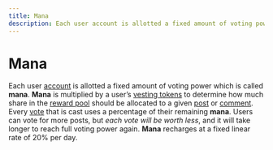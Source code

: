 ```yaml
---
title: Mana
description: Each user account is allotted a fixed amount of voting power which is called mana. Mana is multiplied by a user’s vesting tokens to determine how much share in the reward pool should be allocated to a given post or comment.
---
```

# Mana

Each user [account](/glossary/account.md) is allotted a fixed amount of voting power which is called **mana**. **Mana** is multiplied by a user’s [vesting tokens](/glossary/vests.md) to determine how much share in the [reward pool](/glossary/reward-pool) should be allocated to a given [post](/glossary/post.md) or [comment](/glossary/comment.md). Every [vote](/glossary/voting.md) that is cast uses a percentage of their remaining **mana**. Users can vote for more posts, but *each vote will be worth less*, and it will take longer to reach full voting power again. **Mana** recharges at a fixed linear rate of 20% per day.

